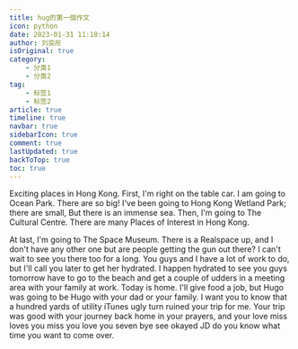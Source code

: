```yaml
---
title: hug的第一個作文
icon: python
date: 2023-01-31 11:10:14
author: 刘奕彤
isOriginal: true
category: 
    - 分类1
    - 分类2
tag:
    - 标签1
    - 标签2
article: true
timeline: true
navbar: true
sidebarIcon: true
comment: true
lastUpdated: true
backToTop: true
toc: true
---
```


Exciting places in Hong Kong. First, I'm right on the table car. I am going to Ocean Park. There are so big! I've been going to Hong Kong Wetland Park; there are small, But there is an immense sea. Then, I'm going to The Cultural Centre. There are many Places of Interest in Hong Kong.

At last, I'm going to The Space Museum. There is a Realspace up, and I don't have any other one but are people getting the gun out there? I can't wait to see you there too for a long. You guys and I have a lot of work to do, but I'll call you later to get her hydrated. I happen hydrated to see you guys tomorrow have to go to the beach and get a couple of udders in a meeting area with your family at work. Today is home. I'll give food a job, but Hugo was going to be Hugo with your dad or your family. I want you to know that a hundred yards of utility iTunes ugly turn ruined your trip for me. Your trip was good with your journey back home in your prayers, and your love miss loves you miss you love you seven bye see okayed JD do you know what time you want to come over.
